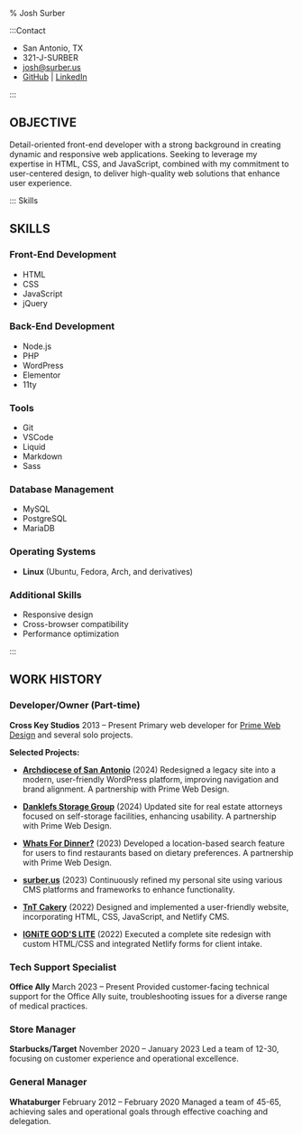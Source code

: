 % Josh Surber

:::Contact

* San Antonio, TX
* 321-J-SURBER
* [josh@surber.us](mailto:josh@surber.us)
* [GitHub](https://github.com/joshsurber) | [LinkedIn](https://linkedin.com/in/joshsurber)

:::

## OBJECTIVE

Detail-oriented front-end developer with a strong background in creating
dynamic and responsive web applications. Seeking to leverage my expertise in
HTML, CSS, and JavaScript, combined with my commitment to user-centered design,
to deliver high-quality web solutions that enhance user experience.

::: Skills

## SKILLS

### Front-End Development

- HTML
- CSS
- JavaScript
- jQuery

### Back-End Development

- Node.js
- PHP
- WordPress
- Elementor
- 11ty

### Tools

- Git
- VSCode
- Liquid
- Markdown
- Sass

### Database Management

- MySQL
- PostgreSQL
- MariaDB

### Operating Systems

- **Linux** (Ubuntu, Fedora, Arch, and derivatives)

### Additional Skills

- Responsive design
- Cross-browser compatibility
- Performance optimization

:::

## WORK HISTORY

### Developer/Owner (Part-time)

**Cross Key Studios**
2013 – Present
Primary web developer for [Prime Web Design](http://primewebdesign.com) and several solo projects.

**Selected Projects:**

- **[Archdiocese of San Antonio](http://archsa.org)** (2024)
  Redesigned a legacy site into a modern, user-friendly WordPress platform, improving navigation and brand alignment.
  A partnership with Prime Web Design.

- **[Danklefs Storage Group](https://danklefsstoragegroup.com)** (2024)
  Updated site for real estate attorneys focused on self-storage facilities, enhancing usability.
  A partnership with Prime Web Design.

- **[Whats For Dinner?](http://whatsfordinner.org)** (2023)
  Developed a location-based search feature for users to find restaurants based on dietary preferences.
  A partnership with Prime Web Design.

- **[surber.us](https://surber.us)** (2023)
  Continuously refined my personal site using various CMS platforms and frameworks to enhance functionality.

- **[TnT Cakery](https://tntcakery.com)** (2022)
  Designed and implemented a user-friendly website, incorporating HTML, CSS, JavaScript, and Netlify CMS.

- **[IGNiTE GOD'S LITE](https://ignite-gods-lite.com)** (2022)
  Executed a complete site redesign with custom HTML/CSS and integrated Netlify forms for client intake.

### Tech Support Specialist

**Office Ally**
March 2023 – Present
Provided customer-facing technical support for the Office Ally suite, troubleshooting issues for a diverse range of medical practices.

### Store Manager

**Starbucks/Target**
November 2020 – January 2023
Led a team of 12-30, focusing on customer experience and operational excellence.

### General Manager

**Whataburger**
February 2012 – February 2020
Managed a team of 45-65, achieving sales and operational goals through effective coaching and delegation.
